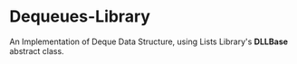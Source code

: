 # Dequeues-Library
An Implementation of Deque Data Structure, using Lists Library's __DLLBase__ abstract class. 
